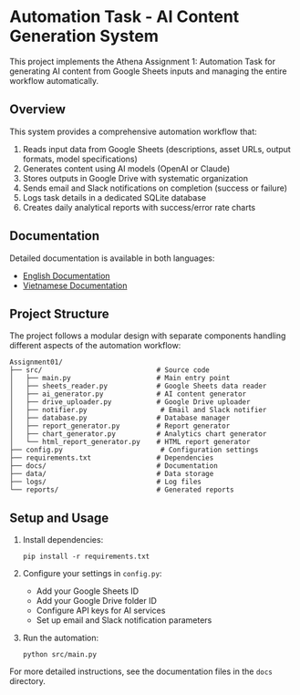 # Automation Task - AI Content Generation System

This project implements the Athena Assignment 1: Automation Task for generating AI content from Google Sheets inputs and managing the entire workflow automatically.

## Overview

This system provides a comprehensive automation workflow that:
1. Reads input data from Google Sheets (descriptions, asset URLs, output formats, model specifications)
2. Generates content using AI models (OpenAI or Claude)
3. Stores outputs in Google Drive with systematic organization
4. Sends email and Slack notifications on completion (success or failure)
5. Logs task details in a dedicated SQLite database
6. Creates daily analytical reports with success/error rate charts

## Documentation

Detailed documentation is available in both languages:
- [English Documentation](./docs/README_en.md)
- [Vietnamese Documentation](./docs/README_vi.md)

## Project Structure

The project follows a modular design with separate components handling different aspects of the automation workflow:

```
Assignment01/
├── src/                            # Source code
│   ├── main.py                     # Main entry point
│   ├── sheets_reader.py            # Google Sheets data reader
│   ├── ai_generator.py             # AI content generator
│   ├── drive_uploader.py           # Google Drive uploader
│   ├── notifier.py                  # Email and Slack notifier
│   ├── database.py                 # Database manager
│   ├── report_generator.py         # Report generator
│   ├── chart_generator.py          # Analytics chart generator
│   └── html_report_generator.py    # HTML report generator
├── config.py                        # Configuration settings
├── requirements.txt                # Dependencies
├── docs/                           # Documentation
├── data/                           # Data storage
├── logs/                           # Log files
└── reports/                        # Generated reports
```

## Setup and Usage

1. Install dependencies:
   ```
   pip install -r requirements.txt
   ```

2. Configure your settings in `config.py`:
   - Add your Google Sheets ID
   - Add your Google Drive folder ID
   - Configure API keys for AI services
   - Set up email and Slack notification parameters

3. Run the automation:
   ```
   python src/main.py
   ```

For more detailed instructions, see the documentation files in the `docs` directory.
